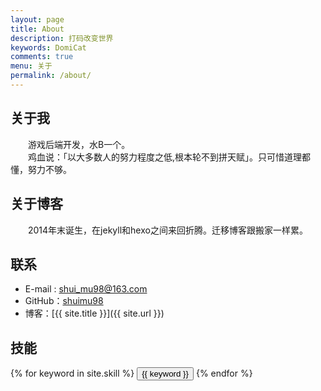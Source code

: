 ```yaml
---
layout: page
title: About
description: 打码改变世界
keywords: DomiCat
comments: true
menu: 关于
permalink: /about/
---
```


## 关于我
&emsp;&emsp;游戏后端开发，水B一个。  
&emsp;&emsp;鸡血说：「以大多数人的努力程度之低,根本轮不到拼天赋」。只可惜道理都懂，努力不够。

## 关于博客
&emsp;&emsp;2014年末诞生，在jekyll和hexo之间来回折腾。迁移博客跟搬家一样累。

## 联系

* E-mail : [shui_mu98@163.com]()
* GitHub：[shuimu98](https://github.com/shuimu98)
* 博客：[{{ site.title }}]({{ site.url }})


## 技能

<div class="btn-inline">
    {% for keyword in site.skill %}
    <button class="btn btn-outline" type="button">{{ keyword }}</button>
    {% endfor %}
</div>

<!--
## BGM
<iframe frameborder="no" border="0" marginwidth="0" marginheight="0" width="330" height="86" src="http://music.163.com/outchain/player?type=2&id=28287199&auto=1&height=66"></iframe>
-->

